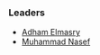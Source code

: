 ### Leaders
* [Adham Elmasry](mailto:adham.elmasry@owasp.org)
* [Muhammad Nasef](mailto:muhammad.nasef@owasp.org)
